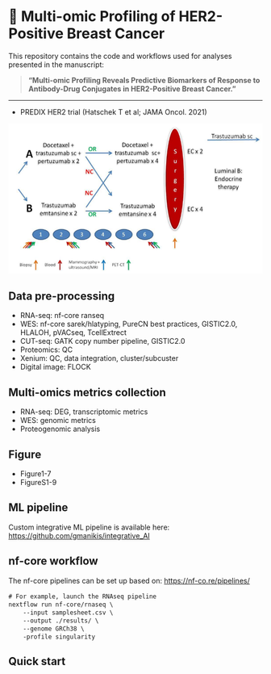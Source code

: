 # 🧬 Multi-omic Profiling of HER2-Positive Breast Cancer

This repository contains the code and workflows used for analyses presented in the manuscript:  

> **“Multi-omic Profiling Reveals Predictive Biomarkers of Response to Antibody-Drug Conjugates in HER2-Positive Breast Cancer.”**

---

-  PREDIX HER2 trial (Hatschek T et al; JAMA Oncol. 2021)

<div align="center">
  <img src="./Resource/predixHER2.png" alt="predixHER2" width="700">
</div>


Data pre-processing
-----------

-   RNA-seq: nf-core ranseq
-   WES: nf-core sarek/hlatyping, PureCN best practices, GISTIC2.0, HLALOH, pVACseq, TcellExtrect  
-   CUT-seq: GATK copy number pipeline, GISTIC2.0
-   Proteomics: QC 
-   Xenium: QC, data integration, cluster/subcuster
-   Digital image: FLOCK

Multi-omics metrics collection
-----------

-  RNA-seq: DEG, transcriptomic metrics
-  WES: genomic metrics
-  Proteogenomic analysis

Figure
-----------
-  Figure1-7
-  FigureS1-9

ML pipeline
-----------

Custom integrative ML pipeline is available here: https://github.com/gmanikis/integrative_AI

nf-core workflow
------------

The nf-core pipelines can be set up based on: https://nf-co.re/pipelines/

```
# For example, launch the RNAseq pipeline
nextflow run nf-core/rnaseq \
    --input samplesheet.csv \
    --output ./results/ \
    --genome GRCh38 \
    -profile singularity
```

Quick start
-----------






